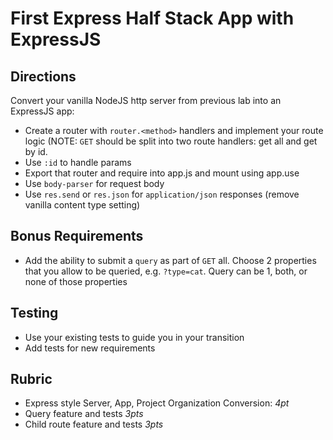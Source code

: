 First Express Half Stack App with ExpressJS
======

## Directions

Convert your vanilla NodeJS http server from previous lab into an ExpressJS app:
  * Create a router with `router.<method>` handlers and implement your route logic (NOTE: `GET` should be split
  into two route handlers: get all and get by id.
  * Use `:id` to handle params
  * Export that router and require into app.js and mount using app.use
  * Use `body-parser` for request body
  * Use `res.send` or `res.json` for `application/json` responses (remove vanilla content type setting)
  
## Bonus Requirements

* Add the ability to submit a `query` as part of `GET` all. Choose 2 properties that you allow to be queried, 
e.g. `?type=cat`. Query can be 1, both, or none of those properties

## Testing

* Use your existing tests to guide you in your transition
* Add tests for new requirements

## Rubric

* Express style Server, App, Project Organization Conversion: *4pt*
* Query feature and tests *3pts*
* Child route feature and tests *3pts*
